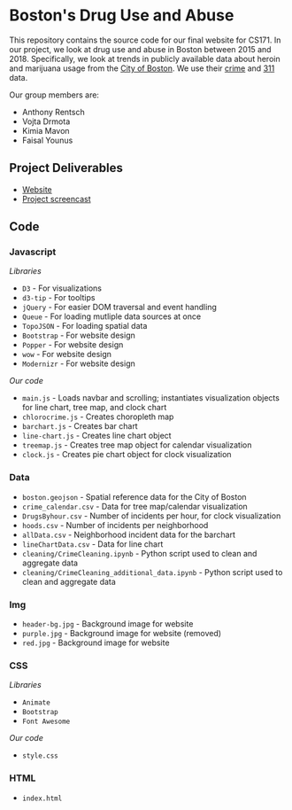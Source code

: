 # Boston's Drug Use and Abuse

This repository contains the source code for our final website for CS171. In our project, we look at drug use and abuse in Boston between 2015 and 2018. Specifically, we look at trends in publicly available data about heroin and marijuana usage from the [City of Boston](https://data.boston.gov/). We use their [crime](https://data.boston.gov/dataset/crime-incident-reports-august-2015-to-date-source-new-system) and [311](https://data.boston.gov/dataset/311-service-requests) data.

Our group members are:
* Anthony Rentsch
* Vojta Drmota
* Kimia Mavon
* Faisal Younus

## Project Deliverables

* [Website](https://cs171crime.github.io/website/)
* [Project screencast](https://youtu.be/Og_c4Xxd0lk)

## Code

### Javascript
*Libraries*
* `D3` - For visualizations
* `d3-tip` - For tooltips
* `jQuery` - For easier DOM traversal and event handling 
* `Queue` - For loading mutliple data sources at once
* `TopoJSON` - For loading spatial data
* `Bootstrap` - For website design
* `Popper` - For website design
* `wow` - For website design
* `Modernizr` - For website design

*Our code*
* `main.js` - Loads navbar and scrolling; instantiates visualization objects for line chart, tree map, and clock chart
* `chlorocrime.js` - Creates choropleth map
* `barchart.js` - Creates bar chart
* `line-chart.js` - Creates line chart object
* `treemap.js` - Creates tree map object for calendar visualization
* `clock.js` - Creates pie chart object for clock visualization

### Data
* `boston.geojson` - Spatial reference data for the City of Boston
* `crime_calendar.csv` - Data for tree map/calendar visualization
* `DrugsByhour.csv` - Number of incidents per hour, for clock visualization
* `hoods.csv` - Number of incidents per neighborhood
* `allData.csv` - Neighborhood incident data for the barchart
* `lineChartData.csv` - Data for line chart
* `cleaning/CrimeCleaning.ipynb` - Python script used to clean and aggregate data
* `cleaning/CrimeCleaning_additional_data.ipynb` - Python script used to clean and aggregate data

### Img
* `header-bg.jpg` - Background image for website
* `purple.jpg` - Background image for website (removed)
* `red.jpg` - Background image for website


### CSS
*Libraries*
* `Animate`
* `Bootstrap`
* `Font Awesome`

*Our code*
* `style.css`


### HTML
* `index.html` 